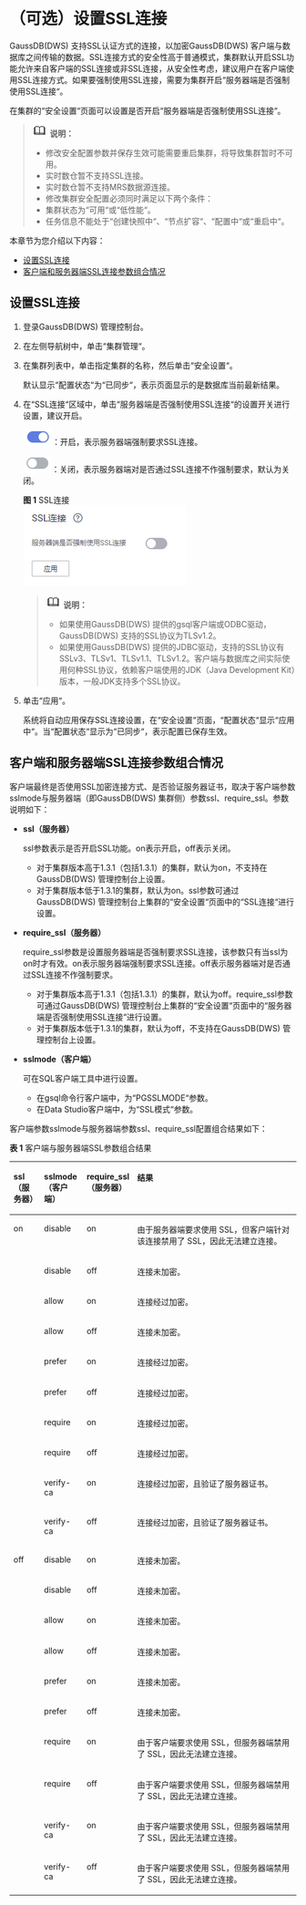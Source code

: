# （可选）设置SSL连接<a name="dws_01_0076"></a>

GaussDB\(DWS\) 支持SSL认证方式的连接，以加密GaussDB\(DWS\) 客户端与数据库之间传输的数据。SSL连接方式的安全性高于普通模式，集群默认开启SSL功能允许来自客户端的SSL连接或非SSL连接，从安全性考虑，建议用户在客户端使用SSL连接方式。如果要强制使用SSL连接，需要为集群开启“服务器端是否强制使用SSL连接“。

在集群的“安全设置“页面可以设置是否开启“服务器端是否强制使用SSL连接“。

>![](public_sys-resources/icon-note.gif) **说明：** 
>-   修改安全配置参数并保存生效可能需要重启集群，将导致集群暂时不可用。
>-   实时数仓暂不支持SSL连接。
>-   实时数仓暂不支持MRS数据源连接。
>-   修改集群安全配置必须同时满足以下两个条件：
>    -   集群状态为“可用“或“低性能“。
>    -   任务信息不能处于“创建快照中“、“节点扩容“、“配置中“或“重启中“。

本章节为您介绍以下内容：

-   [设置SSL连接](#section478703071283)
-   [客户端和服务器端SSL连接参数组合情况](#section1916311515557)

## 设置SSL连接<a name="section478703071283"></a>

1.  登录GaussDB\(DWS\) 管理控制台。
2.  在左侧导航树中，单击“集群管理“。
3.  在集群列表中，单击指定集群的名称，然后单击“安全设置“。

    默认显示“配置状态“为“已同步“，表示页面显示的是数据库当前最新结果。

4.  在“SSL连接“区域中，单击“服务器端是否强制使用SSL连接“的设置开关进行设置，建议开启。

    ![](figures/dws_icon_on.png)：开启，表示服务器端强制要求SSL连接。

    ![](figures/dws_icon_off.png)：关闭，表示服务器端对是否通过SSL连接不作强制要求，默认为关闭。

    **图 1**  SSL连接<a name="fig168181335124718"></a>  
    ![](figures/SSL连接.png "SSL连接")

    >![](public_sys-resources/icon-note.gif) **说明：** 
    >-   如果使用GaussDB\(DWS\) 提供的gsql客户端或ODBC驱动，GaussDB\(DWS\) 支持的SSL协议为TLSv1.2。
    >-   如果使用GaussDB\(DWS\) 提供的JDBC驱动，支持的SSL协议有SSLv3、TLSv1、TLSv1.1、TLSv1.2。客户端与数据库之间实际使用何种SSL协议，依赖客户端使用的JDK（Java Development Kit）版本，一般JDK支持多个SSL协议。

5.  单击“应用“。

    系统将自动应用保存SSL连接设置，在“安全设置“页面，“配置状态“显示“应用中“。当“配置状态“显示为“已同步“，表示配置已保存生效。


## 客户端和服务器端SSL连接参数组合情况<a name="section1916311515557"></a>

客户端最终是否使用SSL加密连接方式、是否验证服务器证书，取决于客户端参数sslmode与服务器端（即GaussDB\(DWS\) 集群侧）参数ssl、require\_ssl。参数说明如下：

-   **ssl（服务器）**

    ssl参数表示是否开启SSL功能。on表示开启，off表示关闭。

    -   对于集群版本高于1.3.1（包括1.3.1）的集群，默认为on，不支持在GaussDB\(DWS\) 管理控制台上设置。
    -   对于集群版本低于1.3.1的集群，默认为on。ssl参数可通过GaussDB\(DWS\) 管理控制台上集群的“安全设置“页面中的“SSL连接“进行设置。

-   **require\_ssl（服务器）**

    require\_ssl参数是设置服务器端是否强制要求SSL连接，该参数只有当ssl为on时才有效。on表示服务器端强制要求SSL连接。off表示服务器端对是否通过SSL连接不作强制要求。

    -   对于集群版本高于1.3.1（包括1.3.1）的集群，默认为off。require\_ssl参数可通过GaussDB\(DWS\) 管理控制台上集群的“安全设置“页面中的“服务器端是否强制使用SSL连接“进行设置。
    -   对于集群版本低于1.3.1的集群，默认为off，不支持在GaussDB\(DWS\) 管理控制台上设置。

-   **sslmode（客户端）**

    可在SQL客户端工具中进行设置。

    -   在gsql命令行客户端中，为“PGSSLMODE“参数。
    -   在Data Studio客户端中，为“SSL模式“参数。


客户端参数sslmode与服务器端参数ssl、require\_ssl配置组合结果如下：

**表 1**  客户端与服务器端SSL参数组合结果

<a name="table15451139114317"></a>
<table><thead align="left"><tr id="zh-cn_topic_0132455753_zh-cn_topic_0111534129_zh-cn_topic_0110494598_zh-cn_topic_0110355482_row12708114620112"><th class="cellrowborder" valign="top" width="10.66%" id="mcps1.2.5.1.1"><p id="zh-cn_topic_0132455753_zh-cn_topic_0111534129_zh-cn_topic_0110494598_zh-cn_topic_0110355482_p1070817460113"><a name="zh-cn_topic_0132455753_zh-cn_topic_0111534129_zh-cn_topic_0110494598_zh-cn_topic_0110355482_p1070817460113"></a><a name="zh-cn_topic_0132455753_zh-cn_topic_0111534129_zh-cn_topic_0110494598_zh-cn_topic_0110355482_p1070817460113"></a>ssl（服务器）</p>
</th>
<th class="cellrowborder" valign="top" width="14.85%" id="mcps1.2.5.1.2"><p id="zh-cn_topic_0132455753_zh-cn_topic_0111534129_zh-cn_topic_0110494598_zh-cn_topic_0110355482_p14708184681118"><a name="zh-cn_topic_0132455753_zh-cn_topic_0111534129_zh-cn_topic_0110494598_zh-cn_topic_0110355482_p14708184681118"></a><a name="zh-cn_topic_0132455753_zh-cn_topic_0111534129_zh-cn_topic_0110494598_zh-cn_topic_0110355482_p14708184681118"></a>sslmode（客户端）</p>
</th>
<th class="cellrowborder" valign="top" width="17.119999999999997%" id="mcps1.2.5.1.3"><p id="zh-cn_topic_0132455753_zh-cn_topic_0111534129_zh-cn_topic_0110494598_zh-cn_topic_0110355482_p3709184651116"><a name="zh-cn_topic_0132455753_zh-cn_topic_0111534129_zh-cn_topic_0110494598_zh-cn_topic_0110355482_p3709184651116"></a><a name="zh-cn_topic_0132455753_zh-cn_topic_0111534129_zh-cn_topic_0110494598_zh-cn_topic_0110355482_p3709184651116"></a>require_ssl（服务器）</p>
</th>
<th class="cellrowborder" valign="top" width="57.37%" id="mcps1.2.5.1.4"><p id="zh-cn_topic_0132455753_zh-cn_topic_0111534129_zh-cn_topic_0110494598_zh-cn_topic_0110355482_p107096465112"><a name="zh-cn_topic_0132455753_zh-cn_topic_0111534129_zh-cn_topic_0110494598_zh-cn_topic_0110355482_p107096465112"></a><a name="zh-cn_topic_0132455753_zh-cn_topic_0111534129_zh-cn_topic_0110494598_zh-cn_topic_0110355482_p107096465112"></a>结果</p>
</th>
</tr>
</thead>
<tbody><tr id="zh-cn_topic_0132455753_zh-cn_topic_0111534129_zh-cn_topic_0110494598_zh-cn_topic_0110355482_row570917468118"><td class="cellrowborder" rowspan="10" valign="top" width="10.66%" headers="mcps1.2.5.1.1 "><p id="zh-cn_topic_0132455753_zh-cn_topic_0111534129_zh-cn_topic_0110494598_zh-cn_topic_0110355482_p5709124615117"><a name="zh-cn_topic_0132455753_zh-cn_topic_0111534129_zh-cn_topic_0110494598_zh-cn_topic_0110355482_p5709124615117"></a><a name="zh-cn_topic_0132455753_zh-cn_topic_0111534129_zh-cn_topic_0110494598_zh-cn_topic_0110355482_p5709124615117"></a>on</p>
</td>
<td class="cellrowborder" valign="top" width="14.85%" headers="mcps1.2.5.1.2 "><p id="zh-cn_topic_0132455753_zh-cn_topic_0111534129_zh-cn_topic_0110494598_zh-cn_topic_0110355482_p1070914614118"><a name="zh-cn_topic_0132455753_zh-cn_topic_0111534129_zh-cn_topic_0110494598_zh-cn_topic_0110355482_p1070914614118"></a><a name="zh-cn_topic_0132455753_zh-cn_topic_0111534129_zh-cn_topic_0110494598_zh-cn_topic_0110355482_p1070914614118"></a>disable</p>
</td>
<td class="cellrowborder" valign="top" width="17.119999999999997%" headers="mcps1.2.5.1.3 "><p id="zh-cn_topic_0132455753_zh-cn_topic_0111534129_zh-cn_topic_0110494598_zh-cn_topic_0110355482_p1870974611118"><a name="zh-cn_topic_0132455753_zh-cn_topic_0111534129_zh-cn_topic_0110494598_zh-cn_topic_0110355482_p1870974611118"></a><a name="zh-cn_topic_0132455753_zh-cn_topic_0111534129_zh-cn_topic_0110494598_zh-cn_topic_0110355482_p1870974611118"></a>on</p>
</td>
<td class="cellrowborder" valign="top" width="57.37%" headers="mcps1.2.5.1.4 "><p id="zh-cn_topic_0132455753_zh-cn_topic_0111534129_zh-cn_topic_0110494598_zh-cn_topic_0110355482_p2070934661119"><a name="zh-cn_topic_0132455753_zh-cn_topic_0111534129_zh-cn_topic_0110494598_zh-cn_topic_0110355482_p2070934661119"></a><a name="zh-cn_topic_0132455753_zh-cn_topic_0111534129_zh-cn_topic_0110494598_zh-cn_topic_0110355482_p2070934661119"></a>由于服务器端要求使用 SSL，但客户端针对该连接禁用了 SSL，因此无法建立连接。</p>
</td>
</tr>
<tr id="zh-cn_topic_0132455753_zh-cn_topic_0111534129_zh-cn_topic_0110494598_zh-cn_topic_0110355482_row670910465110"><td class="cellrowborder" valign="top" headers="mcps1.2.5.1.1 "><p id="zh-cn_topic_0132455753_zh-cn_topic_0111534129_zh-cn_topic_0110494598_zh-cn_topic_0110355482_p670974621115"><a name="zh-cn_topic_0132455753_zh-cn_topic_0111534129_zh-cn_topic_0110494598_zh-cn_topic_0110355482_p670974621115"></a><a name="zh-cn_topic_0132455753_zh-cn_topic_0111534129_zh-cn_topic_0110494598_zh-cn_topic_0110355482_p670974621115"></a>disable</p>
</td>
<td class="cellrowborder" valign="top" headers="mcps1.2.5.1.2 "><p id="zh-cn_topic_0132455753_zh-cn_topic_0111534129_zh-cn_topic_0110494598_zh-cn_topic_0110355482_p37091646181115"><a name="zh-cn_topic_0132455753_zh-cn_topic_0111534129_zh-cn_topic_0110494598_zh-cn_topic_0110355482_p37091646181115"></a><a name="zh-cn_topic_0132455753_zh-cn_topic_0111534129_zh-cn_topic_0110494598_zh-cn_topic_0110355482_p37091646181115"></a>off</p>
</td>
<td class="cellrowborder" valign="top" headers="mcps1.2.5.1.3 "><p id="zh-cn_topic_0132455753_zh-cn_topic_0111534129_zh-cn_topic_0110494598_zh-cn_topic_0110355482_p970944618110"><a name="zh-cn_topic_0132455753_zh-cn_topic_0111534129_zh-cn_topic_0110494598_zh-cn_topic_0110355482_p970944618110"></a><a name="zh-cn_topic_0132455753_zh-cn_topic_0111534129_zh-cn_topic_0110494598_zh-cn_topic_0110355482_p970944618110"></a>连接未加密。</p>
</td>
</tr>
<tr id="zh-cn_topic_0132455753_zh-cn_topic_0111534129_zh-cn_topic_0110494598_zh-cn_topic_0110355482_row17709164615115"><td class="cellrowborder" valign="top" headers="mcps1.2.5.1.1 "><p id="zh-cn_topic_0132455753_zh-cn_topic_0111534129_zh-cn_topic_0110494598_zh-cn_topic_0110355482_p10710194681119"><a name="zh-cn_topic_0132455753_zh-cn_topic_0111534129_zh-cn_topic_0110494598_zh-cn_topic_0110355482_p10710194681119"></a><a name="zh-cn_topic_0132455753_zh-cn_topic_0111534129_zh-cn_topic_0110494598_zh-cn_topic_0110355482_p10710194681119"></a>allow</p>
</td>
<td class="cellrowborder" valign="top" headers="mcps1.2.5.1.2 "><p id="zh-cn_topic_0132455753_zh-cn_topic_0111534129_zh-cn_topic_0110494598_zh-cn_topic_0110355482_p12710104614113"><a name="zh-cn_topic_0132455753_zh-cn_topic_0111534129_zh-cn_topic_0110494598_zh-cn_topic_0110355482_p12710104614113"></a><a name="zh-cn_topic_0132455753_zh-cn_topic_0111534129_zh-cn_topic_0110494598_zh-cn_topic_0110355482_p12710104614113"></a>on</p>
</td>
<td class="cellrowborder" valign="top" headers="mcps1.2.5.1.3 "><p id="zh-cn_topic_0132455753_zh-cn_topic_0111534129_zh-cn_topic_0110494598_zh-cn_topic_0110355482_p57104469113"><a name="zh-cn_topic_0132455753_zh-cn_topic_0111534129_zh-cn_topic_0110494598_zh-cn_topic_0110355482_p57104469113"></a><a name="zh-cn_topic_0132455753_zh-cn_topic_0111534129_zh-cn_topic_0110494598_zh-cn_topic_0110355482_p57104469113"></a>连接经过加密。</p>
</td>
</tr>
<tr id="zh-cn_topic_0132455753_zh-cn_topic_0111534129_zh-cn_topic_0110494598_zh-cn_topic_0110355482_row471064611115"><td class="cellrowborder" valign="top" headers="mcps1.2.5.1.1 "><p id="zh-cn_topic_0132455753_zh-cn_topic_0111534129_zh-cn_topic_0110494598_zh-cn_topic_0110355482_p19710204641112"><a name="zh-cn_topic_0132455753_zh-cn_topic_0111534129_zh-cn_topic_0110494598_zh-cn_topic_0110355482_p19710204641112"></a><a name="zh-cn_topic_0132455753_zh-cn_topic_0111534129_zh-cn_topic_0110494598_zh-cn_topic_0110355482_p19710204641112"></a>allow</p>
</td>
<td class="cellrowborder" valign="top" headers="mcps1.2.5.1.2 "><p id="zh-cn_topic_0132455753_zh-cn_topic_0111534129_zh-cn_topic_0110494598_zh-cn_topic_0110355482_p67101446141110"><a name="zh-cn_topic_0132455753_zh-cn_topic_0111534129_zh-cn_topic_0110494598_zh-cn_topic_0110355482_p67101446141110"></a><a name="zh-cn_topic_0132455753_zh-cn_topic_0111534129_zh-cn_topic_0110494598_zh-cn_topic_0110355482_p67101446141110"></a>off</p>
</td>
<td class="cellrowborder" valign="top" headers="mcps1.2.5.1.3 "><p id="zh-cn_topic_0132455753_zh-cn_topic_0111534129_zh-cn_topic_0110494598_zh-cn_topic_0110355482_p1471074691112"><a name="zh-cn_topic_0132455753_zh-cn_topic_0111534129_zh-cn_topic_0110494598_zh-cn_topic_0110355482_p1471074691112"></a><a name="zh-cn_topic_0132455753_zh-cn_topic_0111534129_zh-cn_topic_0110494598_zh-cn_topic_0110355482_p1471074691112"></a>连接未加密。</p>
</td>
</tr>
<tr id="zh-cn_topic_0132455753_zh-cn_topic_0111534129_zh-cn_topic_0110494598_zh-cn_topic_0110355482_row571024619116"><td class="cellrowborder" valign="top" headers="mcps1.2.5.1.1 "><p id="zh-cn_topic_0132455753_zh-cn_topic_0111534129_zh-cn_topic_0110494598_zh-cn_topic_0110355482_p17710204641110"><a name="zh-cn_topic_0132455753_zh-cn_topic_0111534129_zh-cn_topic_0110494598_zh-cn_topic_0110355482_p17710204641110"></a><a name="zh-cn_topic_0132455753_zh-cn_topic_0111534129_zh-cn_topic_0110494598_zh-cn_topic_0110355482_p17710204641110"></a>prefer</p>
</td>
<td class="cellrowborder" valign="top" headers="mcps1.2.5.1.2 "><p id="zh-cn_topic_0132455753_zh-cn_topic_0111534129_zh-cn_topic_0110494598_zh-cn_topic_0110355482_p97101746151118"><a name="zh-cn_topic_0132455753_zh-cn_topic_0111534129_zh-cn_topic_0110494598_zh-cn_topic_0110355482_p97101746151118"></a><a name="zh-cn_topic_0132455753_zh-cn_topic_0111534129_zh-cn_topic_0110494598_zh-cn_topic_0110355482_p97101746151118"></a>on</p>
</td>
<td class="cellrowborder" valign="top" headers="mcps1.2.5.1.3 "><p id="zh-cn_topic_0132455753_zh-cn_topic_0111534129_zh-cn_topic_0110494598_zh-cn_topic_0110355482_p10710134651114"><a name="zh-cn_topic_0132455753_zh-cn_topic_0111534129_zh-cn_topic_0110494598_zh-cn_topic_0110355482_p10710134651114"></a><a name="zh-cn_topic_0132455753_zh-cn_topic_0111534129_zh-cn_topic_0110494598_zh-cn_topic_0110355482_p10710134651114"></a>连接经过加密。</p>
</td>
</tr>
<tr id="zh-cn_topic_0132455753_zh-cn_topic_0111534129_zh-cn_topic_0110494598_zh-cn_topic_0110355482_row7710154611119"><td class="cellrowborder" valign="top" headers="mcps1.2.5.1.1 "><p id="zh-cn_topic_0132455753_zh-cn_topic_0111534129_zh-cn_topic_0110494598_zh-cn_topic_0110355482_p1671034611112"><a name="zh-cn_topic_0132455753_zh-cn_topic_0111534129_zh-cn_topic_0110494598_zh-cn_topic_0110355482_p1671034611112"></a><a name="zh-cn_topic_0132455753_zh-cn_topic_0111534129_zh-cn_topic_0110494598_zh-cn_topic_0110355482_p1671034611112"></a>prefer</p>
</td>
<td class="cellrowborder" valign="top" headers="mcps1.2.5.1.2 "><p id="zh-cn_topic_0132455753_zh-cn_topic_0111534129_zh-cn_topic_0110494598_zh-cn_topic_0110355482_p671004621111"><a name="zh-cn_topic_0132455753_zh-cn_topic_0111534129_zh-cn_topic_0110494598_zh-cn_topic_0110355482_p671004621111"></a><a name="zh-cn_topic_0132455753_zh-cn_topic_0111534129_zh-cn_topic_0110494598_zh-cn_topic_0110355482_p671004621111"></a>off</p>
</td>
<td class="cellrowborder" valign="top" headers="mcps1.2.5.1.3 "><p id="zh-cn_topic_0132455753_zh-cn_topic_0111534129_zh-cn_topic_0110494598_zh-cn_topic_0110355482_p77116463115"><a name="zh-cn_topic_0132455753_zh-cn_topic_0111534129_zh-cn_topic_0110494598_zh-cn_topic_0110355482_p77116463115"></a><a name="zh-cn_topic_0132455753_zh-cn_topic_0111534129_zh-cn_topic_0110494598_zh-cn_topic_0110355482_p77116463115"></a>连接经过加密。</p>
</td>
</tr>
<tr id="zh-cn_topic_0132455753_zh-cn_topic_0111534129_zh-cn_topic_0110494598_zh-cn_topic_0110355482_row271112468115"><td class="cellrowborder" valign="top" headers="mcps1.2.5.1.1 "><p id="zh-cn_topic_0132455753_zh-cn_topic_0111534129_zh-cn_topic_0110494598_zh-cn_topic_0110355482_p16711134631110"><a name="zh-cn_topic_0132455753_zh-cn_topic_0111534129_zh-cn_topic_0110494598_zh-cn_topic_0110355482_p16711134631110"></a><a name="zh-cn_topic_0132455753_zh-cn_topic_0111534129_zh-cn_topic_0110494598_zh-cn_topic_0110355482_p16711134631110"></a>require</p>
</td>
<td class="cellrowborder" valign="top" headers="mcps1.2.5.1.2 "><p id="zh-cn_topic_0132455753_zh-cn_topic_0111534129_zh-cn_topic_0110494598_zh-cn_topic_0110355482_p47118467112"><a name="zh-cn_topic_0132455753_zh-cn_topic_0111534129_zh-cn_topic_0110494598_zh-cn_topic_0110355482_p47118467112"></a><a name="zh-cn_topic_0132455753_zh-cn_topic_0111534129_zh-cn_topic_0110494598_zh-cn_topic_0110355482_p47118467112"></a>on</p>
</td>
<td class="cellrowborder" valign="top" headers="mcps1.2.5.1.3 "><p id="zh-cn_topic_0132455753_zh-cn_topic_0111534129_zh-cn_topic_0110494598_zh-cn_topic_0110355482_p7711114619116"><a name="zh-cn_topic_0132455753_zh-cn_topic_0111534129_zh-cn_topic_0110494598_zh-cn_topic_0110355482_p7711114619116"></a><a name="zh-cn_topic_0132455753_zh-cn_topic_0111534129_zh-cn_topic_0110494598_zh-cn_topic_0110355482_p7711114619116"></a>连接经过加密。</p>
</td>
</tr>
<tr id="zh-cn_topic_0132455753_zh-cn_topic_0111534129_zh-cn_topic_0110494598_zh-cn_topic_0110355482_row12711154619119"><td class="cellrowborder" valign="top" headers="mcps1.2.5.1.1 "><p id="zh-cn_topic_0132455753_zh-cn_topic_0111534129_zh-cn_topic_0110494598_zh-cn_topic_0110355482_p67111846101115"><a name="zh-cn_topic_0132455753_zh-cn_topic_0111534129_zh-cn_topic_0110494598_zh-cn_topic_0110355482_p67111846101115"></a><a name="zh-cn_topic_0132455753_zh-cn_topic_0111534129_zh-cn_topic_0110494598_zh-cn_topic_0110355482_p67111846101115"></a>require</p>
</td>
<td class="cellrowborder" valign="top" headers="mcps1.2.5.1.2 "><p id="zh-cn_topic_0132455753_zh-cn_topic_0111534129_zh-cn_topic_0110494598_zh-cn_topic_0110355482_p1871116468113"><a name="zh-cn_topic_0132455753_zh-cn_topic_0111534129_zh-cn_topic_0110494598_zh-cn_topic_0110355482_p1871116468113"></a><a name="zh-cn_topic_0132455753_zh-cn_topic_0111534129_zh-cn_topic_0110494598_zh-cn_topic_0110355482_p1871116468113"></a>off</p>
</td>
<td class="cellrowborder" valign="top" headers="mcps1.2.5.1.3 "><p id="zh-cn_topic_0132455753_zh-cn_topic_0111534129_zh-cn_topic_0110494598_zh-cn_topic_0110355482_p771113462118"><a name="zh-cn_topic_0132455753_zh-cn_topic_0111534129_zh-cn_topic_0110494598_zh-cn_topic_0110355482_p771113462118"></a><a name="zh-cn_topic_0132455753_zh-cn_topic_0111534129_zh-cn_topic_0110494598_zh-cn_topic_0110355482_p771113462118"></a>连接经过加密。</p>
</td>
</tr>
<tr id="zh-cn_topic_0132455753_zh-cn_topic_0111534129_zh-cn_topic_0110494598_zh-cn_topic_0110355482_row207111946151110"><td class="cellrowborder" valign="top" headers="mcps1.2.5.1.1 "><p id="zh-cn_topic_0132455753_zh-cn_topic_0111534129_zh-cn_topic_0110494598_zh-cn_topic_0110355482_p971144691118"><a name="zh-cn_topic_0132455753_zh-cn_topic_0111534129_zh-cn_topic_0110494598_zh-cn_topic_0110355482_p971144691118"></a><a name="zh-cn_topic_0132455753_zh-cn_topic_0111534129_zh-cn_topic_0110494598_zh-cn_topic_0110355482_p971144691118"></a>verify-ca</p>
</td>
<td class="cellrowborder" valign="top" headers="mcps1.2.5.1.2 "><p id="zh-cn_topic_0132455753_zh-cn_topic_0111534129_zh-cn_topic_0110494598_zh-cn_topic_0110355482_p16711164691114"><a name="zh-cn_topic_0132455753_zh-cn_topic_0111534129_zh-cn_topic_0110494598_zh-cn_topic_0110355482_p16711164691114"></a><a name="zh-cn_topic_0132455753_zh-cn_topic_0111534129_zh-cn_topic_0110494598_zh-cn_topic_0110355482_p16711164691114"></a>on</p>
</td>
<td class="cellrowborder" valign="top" headers="mcps1.2.5.1.3 "><p id="zh-cn_topic_0132455753_zh-cn_topic_0111534129_zh-cn_topic_0110494598_zh-cn_topic_0110355482_p2711174615113"><a name="zh-cn_topic_0132455753_zh-cn_topic_0111534129_zh-cn_topic_0110494598_zh-cn_topic_0110355482_p2711174615113"></a><a name="zh-cn_topic_0132455753_zh-cn_topic_0111534129_zh-cn_topic_0110494598_zh-cn_topic_0110355482_p2711174615113"></a>连接经过加密，且验证了服务器证书。</p>
</td>
</tr>
<tr id="zh-cn_topic_0132455753_zh-cn_topic_0111534129_zh-cn_topic_0110494598_zh-cn_topic_0110355482_row137110461119"><td class="cellrowborder" valign="top" headers="mcps1.2.5.1.1 "><p id="zh-cn_topic_0132455753_zh-cn_topic_0111534129_zh-cn_topic_0110494598_zh-cn_topic_0110355482_p57113463117"><a name="zh-cn_topic_0132455753_zh-cn_topic_0111534129_zh-cn_topic_0110494598_zh-cn_topic_0110355482_p57113463117"></a><a name="zh-cn_topic_0132455753_zh-cn_topic_0111534129_zh-cn_topic_0110494598_zh-cn_topic_0110355482_p57113463117"></a>verify-ca</p>
</td>
<td class="cellrowborder" valign="top" headers="mcps1.2.5.1.2 "><p id="zh-cn_topic_0132455753_zh-cn_topic_0111534129_zh-cn_topic_0110494598_zh-cn_topic_0110355482_p167111546151118"><a name="zh-cn_topic_0132455753_zh-cn_topic_0111534129_zh-cn_topic_0110494598_zh-cn_topic_0110355482_p167111546151118"></a><a name="zh-cn_topic_0132455753_zh-cn_topic_0111534129_zh-cn_topic_0110494598_zh-cn_topic_0110355482_p167111546151118"></a>off</p>
</td>
<td class="cellrowborder" valign="top" headers="mcps1.2.5.1.3 "><p id="zh-cn_topic_0132455753_zh-cn_topic_0111534129_zh-cn_topic_0110494598_zh-cn_topic_0110355482_p11711164617113"><a name="zh-cn_topic_0132455753_zh-cn_topic_0111534129_zh-cn_topic_0110494598_zh-cn_topic_0110355482_p11711164617113"></a><a name="zh-cn_topic_0132455753_zh-cn_topic_0111534129_zh-cn_topic_0110494598_zh-cn_topic_0110355482_p11711164617113"></a>连接经过加密，且验证了服务器证书。</p>
</td>
</tr>
<tr id="zh-cn_topic_0132455753_zh-cn_topic_0111534129_zh-cn_topic_0110494598_zh-cn_topic_0110355482_row127121746101116"><td class="cellrowborder" rowspan="10" valign="top" width="10.66%" headers="mcps1.2.5.1.1 "><p id="zh-cn_topic_0132455753_zh-cn_topic_0111534129_zh-cn_topic_0110494598_zh-cn_topic_0110355482_p13712154617114"><a name="zh-cn_topic_0132455753_zh-cn_topic_0111534129_zh-cn_topic_0110494598_zh-cn_topic_0110355482_p13712154617114"></a><a name="zh-cn_topic_0132455753_zh-cn_topic_0111534129_zh-cn_topic_0110494598_zh-cn_topic_0110355482_p13712154617114"></a>off</p>
</td>
<td class="cellrowborder" valign="top" width="14.85%" headers="mcps1.2.5.1.2 "><p id="zh-cn_topic_0132455753_zh-cn_topic_0111534129_zh-cn_topic_0110494598_zh-cn_topic_0110355482_p137121546111115"><a name="zh-cn_topic_0132455753_zh-cn_topic_0111534129_zh-cn_topic_0110494598_zh-cn_topic_0110355482_p137121546111115"></a><a name="zh-cn_topic_0132455753_zh-cn_topic_0111534129_zh-cn_topic_0110494598_zh-cn_topic_0110355482_p137121546111115"></a>disable</p>
</td>
<td class="cellrowborder" valign="top" width="17.119999999999997%" headers="mcps1.2.5.1.3 "><p id="zh-cn_topic_0132455753_zh-cn_topic_0111534129_zh-cn_topic_0110494598_zh-cn_topic_0110355482_p13712146161114"><a name="zh-cn_topic_0132455753_zh-cn_topic_0111534129_zh-cn_topic_0110494598_zh-cn_topic_0110355482_p13712146161114"></a><a name="zh-cn_topic_0132455753_zh-cn_topic_0111534129_zh-cn_topic_0110494598_zh-cn_topic_0110355482_p13712146161114"></a>on</p>
</td>
<td class="cellrowborder" valign="top" width="57.37%" headers="mcps1.2.5.1.4 "><p id="zh-cn_topic_0132455753_zh-cn_topic_0111534129_zh-cn_topic_0110494598_zh-cn_topic_0110355482_p0712124611113"><a name="zh-cn_topic_0132455753_zh-cn_topic_0111534129_zh-cn_topic_0110494598_zh-cn_topic_0110355482_p0712124611113"></a><a name="zh-cn_topic_0132455753_zh-cn_topic_0111534129_zh-cn_topic_0110494598_zh-cn_topic_0110355482_p0712124611113"></a>连接未加密。</p>
</td>
</tr>
<tr id="zh-cn_topic_0132455753_zh-cn_topic_0111534129_zh-cn_topic_0110494598_zh-cn_topic_0110355482_row2071214651119"><td class="cellrowborder" valign="top" headers="mcps1.2.5.1.1 "><p id="zh-cn_topic_0132455753_zh-cn_topic_0111534129_zh-cn_topic_0110494598_zh-cn_topic_0110355482_p15712646161114"><a name="zh-cn_topic_0132455753_zh-cn_topic_0111534129_zh-cn_topic_0110494598_zh-cn_topic_0110355482_p15712646161114"></a><a name="zh-cn_topic_0132455753_zh-cn_topic_0111534129_zh-cn_topic_0110494598_zh-cn_topic_0110355482_p15712646161114"></a>disable</p>
</td>
<td class="cellrowborder" valign="top" headers="mcps1.2.5.1.2 "><p id="zh-cn_topic_0132455753_zh-cn_topic_0111534129_zh-cn_topic_0110494598_zh-cn_topic_0110355482_p47125460116"><a name="zh-cn_topic_0132455753_zh-cn_topic_0111534129_zh-cn_topic_0110494598_zh-cn_topic_0110355482_p47125460116"></a><a name="zh-cn_topic_0132455753_zh-cn_topic_0111534129_zh-cn_topic_0110494598_zh-cn_topic_0110355482_p47125460116"></a>off</p>
</td>
<td class="cellrowborder" valign="top" headers="mcps1.2.5.1.3 "><p id="zh-cn_topic_0132455753_zh-cn_topic_0111534129_zh-cn_topic_0110494598_zh-cn_topic_0110355482_p15712104618119"><a name="zh-cn_topic_0132455753_zh-cn_topic_0111534129_zh-cn_topic_0110494598_zh-cn_topic_0110355482_p15712104618119"></a><a name="zh-cn_topic_0132455753_zh-cn_topic_0111534129_zh-cn_topic_0110494598_zh-cn_topic_0110355482_p15712104618119"></a>连接未加密。</p>
</td>
</tr>
<tr id="zh-cn_topic_0132455753_zh-cn_topic_0111534129_zh-cn_topic_0110494598_zh-cn_topic_0110355482_row37121446131114"><td class="cellrowborder" valign="top" headers="mcps1.2.5.1.1 "><p id="zh-cn_topic_0132455753_zh-cn_topic_0111534129_zh-cn_topic_0110494598_zh-cn_topic_0110355482_p1771214612119"><a name="zh-cn_topic_0132455753_zh-cn_topic_0111534129_zh-cn_topic_0110494598_zh-cn_topic_0110355482_p1771214612119"></a><a name="zh-cn_topic_0132455753_zh-cn_topic_0111534129_zh-cn_topic_0110494598_zh-cn_topic_0110355482_p1771214612119"></a>allow</p>
</td>
<td class="cellrowborder" valign="top" headers="mcps1.2.5.1.2 "><p id="zh-cn_topic_0132455753_zh-cn_topic_0111534129_zh-cn_topic_0110494598_zh-cn_topic_0110355482_p1771264611119"><a name="zh-cn_topic_0132455753_zh-cn_topic_0111534129_zh-cn_topic_0110494598_zh-cn_topic_0110355482_p1771264611119"></a><a name="zh-cn_topic_0132455753_zh-cn_topic_0111534129_zh-cn_topic_0110494598_zh-cn_topic_0110355482_p1771264611119"></a>on</p>
</td>
<td class="cellrowborder" valign="top" headers="mcps1.2.5.1.3 "><p id="zh-cn_topic_0132455753_zh-cn_topic_0111534129_zh-cn_topic_0110494598_zh-cn_topic_0110355482_p11712346201111"><a name="zh-cn_topic_0132455753_zh-cn_topic_0111534129_zh-cn_topic_0110494598_zh-cn_topic_0110355482_p11712346201111"></a><a name="zh-cn_topic_0132455753_zh-cn_topic_0111534129_zh-cn_topic_0110494598_zh-cn_topic_0110355482_p11712346201111"></a>连接未加密。</p>
</td>
</tr>
<tr id="zh-cn_topic_0132455753_zh-cn_topic_0111534129_zh-cn_topic_0110494598_zh-cn_topic_0110355482_row10712184610112"><td class="cellrowborder" valign="top" headers="mcps1.2.5.1.1 "><p id="zh-cn_topic_0132455753_zh-cn_topic_0111534129_zh-cn_topic_0110494598_zh-cn_topic_0110355482_p107131246181111"><a name="zh-cn_topic_0132455753_zh-cn_topic_0111534129_zh-cn_topic_0110494598_zh-cn_topic_0110355482_p107131246181111"></a><a name="zh-cn_topic_0132455753_zh-cn_topic_0111534129_zh-cn_topic_0110494598_zh-cn_topic_0110355482_p107131246181111"></a>allow</p>
</td>
<td class="cellrowborder" valign="top" headers="mcps1.2.5.1.2 "><p id="zh-cn_topic_0132455753_zh-cn_topic_0111534129_zh-cn_topic_0110494598_zh-cn_topic_0110355482_p177138462111"><a name="zh-cn_topic_0132455753_zh-cn_topic_0111534129_zh-cn_topic_0110494598_zh-cn_topic_0110355482_p177138462111"></a><a name="zh-cn_topic_0132455753_zh-cn_topic_0111534129_zh-cn_topic_0110494598_zh-cn_topic_0110355482_p177138462111"></a>off</p>
</td>
<td class="cellrowborder" valign="top" headers="mcps1.2.5.1.3 "><p id="zh-cn_topic_0132455753_zh-cn_topic_0111534129_zh-cn_topic_0110494598_zh-cn_topic_0110355482_p971374671112"><a name="zh-cn_topic_0132455753_zh-cn_topic_0111534129_zh-cn_topic_0110494598_zh-cn_topic_0110355482_p971374671112"></a><a name="zh-cn_topic_0132455753_zh-cn_topic_0111534129_zh-cn_topic_0110494598_zh-cn_topic_0110355482_p971374671112"></a>连接未加密。</p>
</td>
</tr>
<tr id="zh-cn_topic_0132455753_zh-cn_topic_0111534129_zh-cn_topic_0110494598_zh-cn_topic_0110355482_row18713846201111"><td class="cellrowborder" valign="top" headers="mcps1.2.5.1.1 "><p id="zh-cn_topic_0132455753_zh-cn_topic_0111534129_zh-cn_topic_0110494598_zh-cn_topic_0110355482_p14713114618111"><a name="zh-cn_topic_0132455753_zh-cn_topic_0111534129_zh-cn_topic_0110494598_zh-cn_topic_0110355482_p14713114618111"></a><a name="zh-cn_topic_0132455753_zh-cn_topic_0111534129_zh-cn_topic_0110494598_zh-cn_topic_0110355482_p14713114618111"></a>prefer</p>
</td>
<td class="cellrowborder" valign="top" headers="mcps1.2.5.1.2 "><p id="zh-cn_topic_0132455753_zh-cn_topic_0111534129_zh-cn_topic_0110494598_zh-cn_topic_0110355482_p4713154611117"><a name="zh-cn_topic_0132455753_zh-cn_topic_0111534129_zh-cn_topic_0110494598_zh-cn_topic_0110355482_p4713154611117"></a><a name="zh-cn_topic_0132455753_zh-cn_topic_0111534129_zh-cn_topic_0110494598_zh-cn_topic_0110355482_p4713154611117"></a>on</p>
</td>
<td class="cellrowborder" valign="top" headers="mcps1.2.5.1.3 "><p id="zh-cn_topic_0132455753_zh-cn_topic_0111534129_zh-cn_topic_0110494598_zh-cn_topic_0110355482_p2071314691112"><a name="zh-cn_topic_0132455753_zh-cn_topic_0111534129_zh-cn_topic_0110494598_zh-cn_topic_0110355482_p2071314691112"></a><a name="zh-cn_topic_0132455753_zh-cn_topic_0111534129_zh-cn_topic_0110494598_zh-cn_topic_0110355482_p2071314691112"></a>连接未加密。</p>
</td>
</tr>
<tr id="zh-cn_topic_0132455753_zh-cn_topic_0111534129_zh-cn_topic_0110494598_zh-cn_topic_0110355482_row971374615115"><td class="cellrowborder" valign="top" headers="mcps1.2.5.1.1 "><p id="zh-cn_topic_0132455753_zh-cn_topic_0111534129_zh-cn_topic_0110494598_zh-cn_topic_0110355482_p37131446131115"><a name="zh-cn_topic_0132455753_zh-cn_topic_0111534129_zh-cn_topic_0110494598_zh-cn_topic_0110355482_p37131446131115"></a><a name="zh-cn_topic_0132455753_zh-cn_topic_0111534129_zh-cn_topic_0110494598_zh-cn_topic_0110355482_p37131446131115"></a>prefer</p>
</td>
<td class="cellrowborder" valign="top" headers="mcps1.2.5.1.2 "><p id="zh-cn_topic_0132455753_zh-cn_topic_0111534129_zh-cn_topic_0110494598_zh-cn_topic_0110355482_p167135466116"><a name="zh-cn_topic_0132455753_zh-cn_topic_0111534129_zh-cn_topic_0110494598_zh-cn_topic_0110355482_p167135466116"></a><a name="zh-cn_topic_0132455753_zh-cn_topic_0111534129_zh-cn_topic_0110494598_zh-cn_topic_0110355482_p167135466116"></a>off</p>
</td>
<td class="cellrowborder" valign="top" headers="mcps1.2.5.1.3 "><p id="zh-cn_topic_0132455753_zh-cn_topic_0111534129_zh-cn_topic_0110494598_zh-cn_topic_0110355482_p207137465113"><a name="zh-cn_topic_0132455753_zh-cn_topic_0111534129_zh-cn_topic_0110494598_zh-cn_topic_0110355482_p207137465113"></a><a name="zh-cn_topic_0132455753_zh-cn_topic_0111534129_zh-cn_topic_0110494598_zh-cn_topic_0110355482_p207137465113"></a>连接未加密。</p>
</td>
</tr>
<tr id="zh-cn_topic_0132455753_zh-cn_topic_0111534129_zh-cn_topic_0110494598_zh-cn_topic_0110355482_row107135467110"><td class="cellrowborder" valign="top" headers="mcps1.2.5.1.1 "><p id="zh-cn_topic_0132455753_zh-cn_topic_0111534129_zh-cn_topic_0110494598_zh-cn_topic_0110355482_p197131146191113"><a name="zh-cn_topic_0132455753_zh-cn_topic_0111534129_zh-cn_topic_0110494598_zh-cn_topic_0110355482_p197131146191113"></a><a name="zh-cn_topic_0132455753_zh-cn_topic_0111534129_zh-cn_topic_0110494598_zh-cn_topic_0110355482_p197131146191113"></a>require</p>
</td>
<td class="cellrowborder" valign="top" headers="mcps1.2.5.1.2 "><p id="zh-cn_topic_0132455753_zh-cn_topic_0111534129_zh-cn_topic_0110494598_zh-cn_topic_0110355482_p18713846131119"><a name="zh-cn_topic_0132455753_zh-cn_topic_0111534129_zh-cn_topic_0110494598_zh-cn_topic_0110355482_p18713846131119"></a><a name="zh-cn_topic_0132455753_zh-cn_topic_0111534129_zh-cn_topic_0110494598_zh-cn_topic_0110355482_p18713846131119"></a>on</p>
</td>
<td class="cellrowborder" valign="top" headers="mcps1.2.5.1.3 "><p id="zh-cn_topic_0132455753_zh-cn_topic_0111534129_zh-cn_topic_0110494598_zh-cn_topic_0110355482_p7713104619111"><a name="zh-cn_topic_0132455753_zh-cn_topic_0111534129_zh-cn_topic_0110494598_zh-cn_topic_0110355482_p7713104619111"></a><a name="zh-cn_topic_0132455753_zh-cn_topic_0111534129_zh-cn_topic_0110494598_zh-cn_topic_0110355482_p7713104619111"></a>由于客户端要求使用 SSL，但服务器端禁用了 SSL，因此无法建立连接。</p>
</td>
</tr>
<tr id="zh-cn_topic_0132455753_zh-cn_topic_0111534129_zh-cn_topic_0110494598_zh-cn_topic_0110355482_row971304620110"><td class="cellrowborder" valign="top" headers="mcps1.2.5.1.1 "><p id="zh-cn_topic_0132455753_zh-cn_topic_0111534129_zh-cn_topic_0110494598_zh-cn_topic_0110355482_p8713546131119"><a name="zh-cn_topic_0132455753_zh-cn_topic_0111534129_zh-cn_topic_0110494598_zh-cn_topic_0110355482_p8713546131119"></a><a name="zh-cn_topic_0132455753_zh-cn_topic_0111534129_zh-cn_topic_0110494598_zh-cn_topic_0110355482_p8713546131119"></a>require</p>
</td>
<td class="cellrowborder" valign="top" headers="mcps1.2.5.1.2 "><p id="zh-cn_topic_0132455753_zh-cn_topic_0111534129_zh-cn_topic_0110494598_zh-cn_topic_0110355482_p97131946201114"><a name="zh-cn_topic_0132455753_zh-cn_topic_0111534129_zh-cn_topic_0110494598_zh-cn_topic_0110355482_p97131946201114"></a><a name="zh-cn_topic_0132455753_zh-cn_topic_0111534129_zh-cn_topic_0110494598_zh-cn_topic_0110355482_p97131946201114"></a>off</p>
</td>
<td class="cellrowborder" valign="top" headers="mcps1.2.5.1.3 "><p id="zh-cn_topic_0132455753_zh-cn_topic_0111534129_zh-cn_topic_0110494598_zh-cn_topic_0110355482_p37131746161113"><a name="zh-cn_topic_0132455753_zh-cn_topic_0111534129_zh-cn_topic_0110494598_zh-cn_topic_0110355482_p37131746161113"></a><a name="zh-cn_topic_0132455753_zh-cn_topic_0111534129_zh-cn_topic_0110494598_zh-cn_topic_0110355482_p37131746161113"></a>由于客户端要求使用 SSL，但服务器端禁用了 SSL，因此无法建立连接。</p>
</td>
</tr>
<tr id="zh-cn_topic_0132455753_zh-cn_topic_0111534129_zh-cn_topic_0110494598_zh-cn_topic_0110355482_row6713104671112"><td class="cellrowborder" valign="top" headers="mcps1.2.5.1.1 "><p id="zh-cn_topic_0132455753_zh-cn_topic_0111534129_zh-cn_topic_0110494598_zh-cn_topic_0110355482_p37143469110"><a name="zh-cn_topic_0132455753_zh-cn_topic_0111534129_zh-cn_topic_0110494598_zh-cn_topic_0110355482_p37143469110"></a><a name="zh-cn_topic_0132455753_zh-cn_topic_0111534129_zh-cn_topic_0110494598_zh-cn_topic_0110355482_p37143469110"></a>verify-ca</p>
</td>
<td class="cellrowborder" valign="top" headers="mcps1.2.5.1.2 "><p id="zh-cn_topic_0132455753_zh-cn_topic_0111534129_zh-cn_topic_0110494598_zh-cn_topic_0110355482_p1071454612117"><a name="zh-cn_topic_0132455753_zh-cn_topic_0111534129_zh-cn_topic_0110494598_zh-cn_topic_0110355482_p1071454612117"></a><a name="zh-cn_topic_0132455753_zh-cn_topic_0111534129_zh-cn_topic_0110494598_zh-cn_topic_0110355482_p1071454612117"></a>on</p>
</td>
<td class="cellrowborder" valign="top" headers="mcps1.2.5.1.3 "><p id="zh-cn_topic_0132455753_zh-cn_topic_0111534129_zh-cn_topic_0110494598_zh-cn_topic_0110355482_p671454641116"><a name="zh-cn_topic_0132455753_zh-cn_topic_0111534129_zh-cn_topic_0110494598_zh-cn_topic_0110355482_p671454641116"></a><a name="zh-cn_topic_0132455753_zh-cn_topic_0111534129_zh-cn_topic_0110494598_zh-cn_topic_0110355482_p671454641116"></a>由于客户端要求使用 SSL，但服务器端禁用了 SSL，因此无法建立连接。</p>
</td>
</tr>
<tr id="zh-cn_topic_0132455753_zh-cn_topic_0111534129_zh-cn_topic_0110494598_zh-cn_topic_0110355482_row671444611117"><td class="cellrowborder" valign="top" headers="mcps1.2.5.1.1 "><p id="zh-cn_topic_0132455753_zh-cn_topic_0111534129_zh-cn_topic_0110494598_zh-cn_topic_0110355482_p177141946191116"><a name="zh-cn_topic_0132455753_zh-cn_topic_0111534129_zh-cn_topic_0110494598_zh-cn_topic_0110355482_p177141946191116"></a><a name="zh-cn_topic_0132455753_zh-cn_topic_0111534129_zh-cn_topic_0110494598_zh-cn_topic_0110355482_p177141946191116"></a>verify-ca</p>
</td>
<td class="cellrowborder" valign="top" headers="mcps1.2.5.1.2 "><p id="zh-cn_topic_0132455753_zh-cn_topic_0111534129_zh-cn_topic_0110494598_zh-cn_topic_0110355482_p3714104610115"><a name="zh-cn_topic_0132455753_zh-cn_topic_0111534129_zh-cn_topic_0110494598_zh-cn_topic_0110355482_p3714104610115"></a><a name="zh-cn_topic_0132455753_zh-cn_topic_0111534129_zh-cn_topic_0110494598_zh-cn_topic_0110355482_p3714104610115"></a>off</p>
</td>
<td class="cellrowborder" valign="top" headers="mcps1.2.5.1.3 "><p id="zh-cn_topic_0132455753_zh-cn_topic_0111534129_zh-cn_topic_0110494598_zh-cn_topic_0110355482_p15714546121111"><a name="zh-cn_topic_0132455753_zh-cn_topic_0111534129_zh-cn_topic_0110494598_zh-cn_topic_0110355482_p15714546121111"></a><a name="zh-cn_topic_0132455753_zh-cn_topic_0111534129_zh-cn_topic_0110494598_zh-cn_topic_0110355482_p15714546121111"></a>由于客户端要求使用 SSL，但服务器端禁用了 SSL，因此无法建立连接。</p>
</td>
</tr>
</tbody>
</table>

